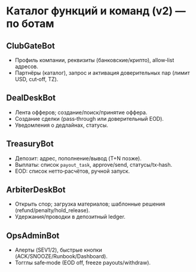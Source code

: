 # Каталог функций и команд (v2) — по ботам
## ClubGateBot
- Профиль компании, реквизиты (банковские/крипто), allow‑list адресов.
- Партнёры (каталог), запрос и активация доверительных пар (лимит USD, cut‑off, TZ).

## DealDeskBot
- Лента офферов; создание/поиск/принятие оффера.
- Создание сделки (pass‑through или доверительный EOD).
- Уведомления о дедлайнах, статусы.

## TreasuryBot
- Депозит: адрес, пополнение/вывод (T+N позже).
- Выплаты: список `payout_task`, approve/send, статусы/tx‑hash.
- EOD: список нетто‑расчётов, ручной запуск.

## ArbiterDeskBot
- Открыть спор; загрузка материалов; шаблонные решения (refund/penalty/hold_release).
- Удержания/проводки в депозитный ledger.

## OpsAdminBot
- Алерты (SEV1/2), быстрые кнопки (ACK/SNOOZE/Runbook/Dashboard).
- Тогглы safe‑mode (EOD off, freeze payouts/withdraw).
